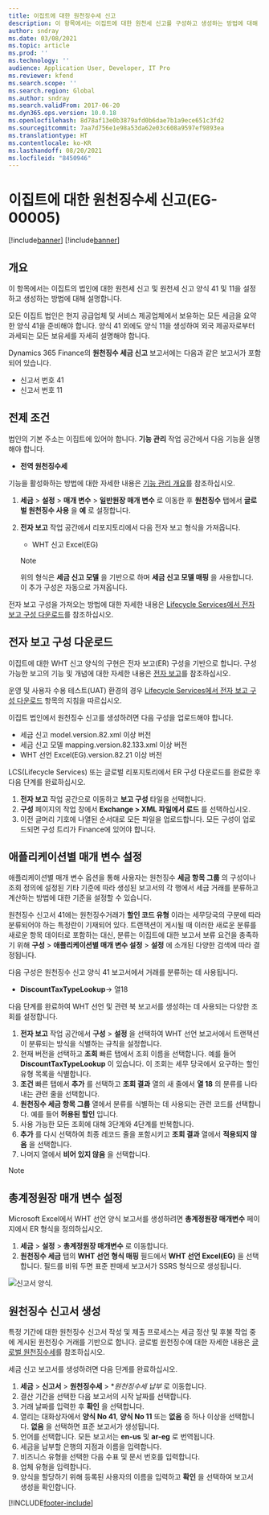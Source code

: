 ```yaml
---
title: 이집트에 대한 원천징수세 신고
description: 이 항목에서는 이집트에 대한 원천세 신고를 구성하고 생성하는 방법에 대해 설명합니다.
author: sndray
ms.date: 03/08/2021
ms.topic: article
ms.prod: ''
ms.technology: ''
audience: Application User, Developer, IT Pro
ms.reviewer: kfend
ms.search.scope: ''
ms.search.region: Global
ms.author: sndray
ms.search.validFrom: 2017-06-20
ms.dyn365.ops.version: 10.0.18
ms.openlocfilehash: 8d78af13e0b3879afd0b6dae7b1a9ece651c3fd2
ms.sourcegitcommit: 7aa7d756e1e98a53da62e03c608a9597ef9893ea
ms.translationtype: HT
ms.contentlocale: ko-KR
ms.lasthandoff: 08/20/2021
ms.locfileid: "8450946"
---
```

#  <a name="withholding-tax-declaration-for-egypt-eg-00005"></a>이집트에 대한 원천징수세 신고(EG-00005)

[!include[banner](../includes/banner.md)]
[!include[banner](../includes/preview-banner.md)]

## <a name="overview"></a>개요
이 항목에서는 이집트의 법인에 대한 원천세 신고 및 원천세 신고 양식 41 및 11을 설정하고 생성하는 방법에 대해 설명합니다. 

모든 이집트 법인은 현지 공급업체 및 서비스 제공업체에서 보유하는 모든 세금을 요약한 양식 41을 준비해야 합니다. 양식 41 외에도 양식 11을 생성하여 외국 제공자로부터 과세되는 모든 보유세를 자세히 설명해야 합니다. 

Dynamics 365 Finance의 **원천징수 세금 신고** 보고서에는 다음과 같은 보고서가 포함되어 있습니다.

- 신고서 번호 41
- 신고서 번호 11
    
    
## <a name="prerequisites"></a>전제 조건
법인의 기본 주소는 이집트에 있어야 합니다.
**기능 관리** 작업 공간에서 다음 기능을 실행해야 합니다.

   - **전역 원천징수세**

기능을 활성화하는 방법에 대한 자세한 내용은 [기능 관리 개요](../../fin-ops-core/fin-ops/get-started/feature-management/feature-management-overview.md)를 참조하십시오.

1. **세금** >  **설정** >  **매개 변수** >  **일반원장 매개 변수** 로 이동한 후 **원천징수** 탭에서 **글로벌 원천징수 사용** 을 **예** 로 설정합니다.
2. **전자 보고** 작업 공간에서 리포지토리에서 다음 전자 보고 형식을 가져옵니다.

    - WHT 신고 Excel(EG)

    > [!NOTE]
    > 위의 형식은 **세금 신고 모델** 을 기반으로 하며 **세금 신고 모델 매핑** 을 사용합니다. 이 추가 구성은 자동으로 가져옵니다.

전자 보고 구성을 가져오는 방법에 대한 자세한 내용은 [Lifecycle Services에서 전자 보고 구성 다운로드](../../fin-ops-core/dev-itpro/analytics/download-electronic-reporting-configuration-lcs.md)를 참조하십시오.

## <a name="download-electronic-reporting-configurations"></a>전자 보고 구성 다운로드

이집트에 대한 WHT 신고 양식의 구현은 전자 보고(ER) 구성을 기반으로 합니다. 구성 가능한 보고의 기능 및 개념에 대한 자세한 내용은 [전자 보고](../../fin-ops-core/dev-itpro/analytics/general-electronic-reporting.md)를 참조하십시오.

운영 및 사용자 수용 테스트(UAT) 환경의 경우 [Lifecycle Services에서 전자 보고 구성 다운로드](../../fin-ops-core/dev-itpro/analytics/download-electronic-reporting-configuration-lcs.md) 항목의 지침을 따르십시오.

이집트 법인에서 원천징수 신고를 생성하려면 다음 구성을 업로드해야 합니다.

- 세금 신고 model.version.82.xml 이상 버전
- 세금 신고 모델 mapping.version.82.133.xml 이상 버전
- WHT 선언 Excel(EG).version.82.21 이상 버전

LCS(Lifecycle Services) 또는 글로벌 리포지토리에서 ER 구성 다운로드를 완료한 후 다음 단계를 완료하십시오.

1. **전자 보고** 작업 공간으로 이동하고 **보고 구성** 타일을 선택합니다.
1. **구성** 페이지의 작업 창에서 **Exchange > XML 파일에서 로드** 를 선택하십시오.
1. 이전 글머리 기호에 나열된 순서대로 모든 파일을 업로드합니다. 모든 구성이 업로드되면 구성 트리가 Finance에 있어야 합니다.

## <a name="set-up-application-specific-parameters"></a>애플리케이션별 매개 변수 설정

애플리케이션별 매개 변수 옵션을 통해 사용자는 원천징수 **세금 항목 그룹** 의 구성이나 조회 정의에 설정된 기타 기준에 따라 생성된 보고서의 각 행에서 세금 거래를 분류하고 계산하는 방법에 대한 기준을 설정할 수 있습니다.

원천징수 신고서 41에는 원천징수거래가 **할인 코드 유형** 이라는 세무당국의 구분에 따라 분류되어야 하는 특정란이 기재되어 있다. 트랜잭션이 게시될 때 이러한 새로운 분류를 새로운 항목 데이터로 포함하는 대신, 분류는 이집트에 대한 보고서 보류 요건을 충족하기 위해 **구성** > **애플리케이션별 매개 변수 설정** > **설정** 에 소개된 다양한 검색에 따라 결정됩니다. 

다음 구성은 원천징수 신고 양식 41 보고서에서 거래를 분류하는 데 사용됩니다.

- **DiscountTaxTypeLookup**-> 열18 

다음 단계를 완료하여 WHT 선언 및 관련 북 보고서를 생성하는 데 사용되는 다양한 조회를 설정합니다. 

1. **전자 보고** 작업 공간에서 **구성** >  **설정** 을 선택하여 WHT 선언 보고서에서 트랜잭션이 분류되는 방식을 식별하는 규칙을 설정합니다. 
2. 현재 버전을 선택하고 **조회** 빠른 탭에서 조회 이름을 선택합니다. 예를 들어 **DiscountTaxTypeLookup** 이 있습니다. 이 조회는 세무 당국에서 요구하는 할인 유형 목록을 식별합니다.
3. **조건** 빠른 탭에서 **추가** 를 선택하고 **조회 결과** 열의 새 줄에서 **열 18** 의 분류를 나타내는 관련 줄을 선택합니다.
4. **원천징수 세금 항목 그룹** 열에서 분류를 식별하는 데 사용되는 관련 코드를 선택합니다. 예를 들어 **허용된 할인** 입니다.  
5. 사용 가능한 모든 조회에 대해 3단계와 4단계를 반복합니다.
6. **추가** 를 다시 선택하여 최종 레코드 줄을 포함시키고 **조회 결과** 열에서 **적용되지 않음** 을 선택합니다. 
7. 나머지 열에서 **비어 있지 않음** 을 선택합니다. 

> [!NOTE]

## <a name="set-up-general-ledger-parameters"></a>총계정원장 매개 변수 설정

Microsoft Excel에서 WHT 선언 양식 보고서를 생성하려면 **총계정원장 매개변수** 페이지에서 ER 형식을 정의하십시오.

1. **세금** > **설정** > **총계정원장 매개변수** 로 이동합니다.
2. **원천징수 세금** 탭의 **WHT 선언 형식 매핑** 필드에서 **WHT 선언 Excel(EG)** 을 선택합니다. 필드를 비워 두면 표준 판매세 보고서가 SSRS 형식으로 생성됩니다.


![신고서 양식.](media/egypt-wht-declaration-setup1.png)

## <a name="generate-the-withholding-declaration-forms"></a>원천징수 신고서 생성
특정 기간에 대한 원천징수 신고서 작성 및 제출 프로세스는 세금 정산 및 후불 작업 중에 게시된 원천징수 거래를 기반으로 합니다. 글로벌 원천징수에 대한 자세한 내용은 [글로벌 원천징수세](../general-ledger/global-withholding-tax-overview.md)를 참조하십시오.

세금 신고 보고서를 생성하려면 다음 단계를 완료하십시오.

1. **세금** > **신고서** > **원천징수세** > **원천징수세 납부* 로 이동합니다.
2. 결산 기간을 선택한 다음 보고서의 시작 날짜를 선택합니다. 
3. 거래 날짜를 입력한 후 **확인** 을 선택합니다.
4. 열리는 대화상자에서 **양식 No 41**, **양식 No 11** 또는 **없음** 중 하나 이상을 선택합니다. **없음** 을 선택하면 표준 보고서가 생성됩니다. 
5. 언어를 선택합니다. 모든 보고서는 **en-us** 및 **ar-eg** 로 번역됩니다.
6. 세금을 납부할 은행의 지점과 이름을 입력합니다.
7. 비즈니스 유형을 선택한 다음 수표 및 문서 번호를 입력합니다. 
8. 업체 유형을 입력합니다. 
9. 양식을 할당하기 위해 등록된 사용자의 이름을 입력하고 **확인** 을 선택하여 보고서 생성을 확인합니다. 

 
[!INCLUDE[footer-include](../../includes/footer-banner.md)]
